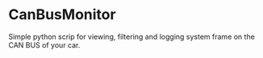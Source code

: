 # CanBusMonitor
Simple python scrip for viewing, filtering and logging system frame on the CAN BUS of your car.
